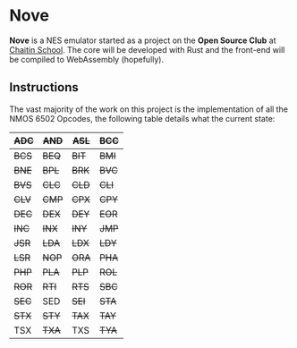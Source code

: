 # Nove

**Nove** is a NES emulator started as a project on the **Open Source Club** at [Chaitin School](https://chaitinschool.org/). 
The core will be developed with Rust and the front-end will be compiled to WebAssembly (hopefully).

## Instructions

The vast majority of the work on this project is the implementation of all the NMOS 6502 Opcodes, the following table
details what the current state:

| ~~ADC~~ | ~~AND~~ | ~~ASL~~ | ~~BCC~~ |
|---------|---------|---------|---------|
| ~~BCS~~ | ~~BEQ~~ | ~~BIT~~ | ~~BMI~~ |
| ~~BNE~~ | ~~BPL~~ | ~~BRK~~ | ~~BVC~~ |
| ~~BVS~~ | ~~CLC~~ | ~~CLD~~ | ~~CLI~~ |
| ~~CLV~~ | ~~CMP~~ | ~~CPX~~ | ~~CPY~~ |
| ~~DEC~~ | ~~DEX~~ | ~~DEY~~ | ~~EOR~~ |
| ~~INC~~ | ~~INX~~ | ~~INY~~ | ~~JMP~~ |
| ~~JSR~~ | ~~LDA~~ | ~~LDX~~ | ~~LDY~~ |
| ~~LSR~~ | ~~NOP~~ | ~~ORA~~ | ~~PHA~~ |
| ~~PHP~~ | ~~PLA~~ | ~~PLP~~ | ~~ROL~~ |
| ~~ROR~~ | ~~RTI~~ | ~~RTS~~ | ~~SBC~~ |
| ~~SEC~~ | SED     | ~~SEI~~ | ~~STA~~ |
| ~~STX~~ | ~~STY~~ | ~~TAX~~ | ~~TAY~~ |
| TSX     | ~~TXA~~ | TXS     | ~~TYA~~ |
